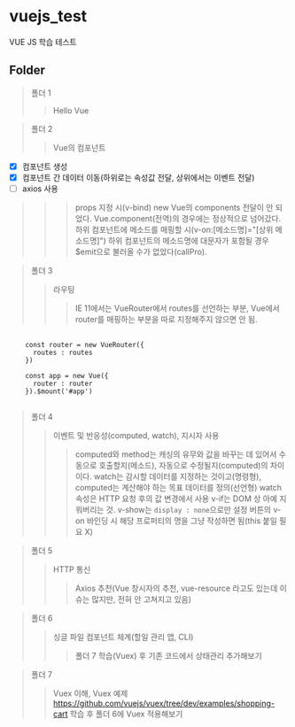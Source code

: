 # vuejs_test
VUE JS 학습 테스트

## Folder

> 폴더 1
>> Hello Vue

> 폴더 2
>> Vue의 컴포넌트
- [X] 컴포넌트 생성
- [X] 컴포넌트 간 데이터 이동(하위로는 속성값 전달, 상위에서는 이벤트 전달)
- [ ] axios 사용

>>> props 지정 시(v-bind) new Vue의 components 전달이 안 되었다. Vue.component(전역)의 경우에는 정상적으로 넘어갔다.
>>> 하위 컴포넌트에 메소드를 매핑할 시(v-on:[메소드명]="[상위 메소드명]") 하위 컴포넌트의 메소드명에 대문자가 포함될 경우 $emit으로 불러올 수가 없었다(callPro).

> 폴더 3
>> 라우팅
>>> IE 11에서는 VueRouter에서 routes를 선언하는 부분, Vue에서 router를 매핑하는 부분을 따로 지정해주지 않으면 안 됨.

<pre>
  <code>
    const router = new VueRouter({
      routes : routes
    })

    const app = new Vue({
      router : router
    }).$mount('#app')
  </code>
</pre>

> 폴더 4
>> 이벤트 및 반응성(computed, watch), 지시자 사용
>>> computed와 method는 캐싱의 유무와 값을 바꾸는 데 있어서 수동으로 호출할지(메소드), 자동으로 수정될지(computed)의 차이이다.
>>> watch는 감시할 데이터를 지정하는 것이고(명령형), computed는 계산해야 하는 목표 데이터를 정의(선언형)
>>> watch 속성은 HTTP 요청 후의 값 변경에서 사용
>>> v-if는 DOM 상 아예 지워버리는 것. v-show는 <code>display : none</code>으로만 설정
>>> 버튼의 v-on 바인딩 시 해당 프로퍼티의 명을 그냥 작성하면 됨(this 붙일 필요 X)

> 폴더 5
>> HTTP 통신
>>> Axios 추천(Vue 창시자의 추천, vue-resource 라고도 있는데 이슈는 많지만, 전혀 안 고쳐지고 있음)

> 폴더 6
>> 싱글 파일 컴포넌트 체계(할일 관리 앱, CLI)
>>> 폴더 7 학습(Vuex) 후 기존 코드에서 상태관리 추가해보기

> 폴더 7
>> Vuex 이해, Vuex 예제 https://github.com/vuejs/vuex/tree/dev/examples/shopping-cart 학습 후 폴더 6에 Vuex 적용해보기
